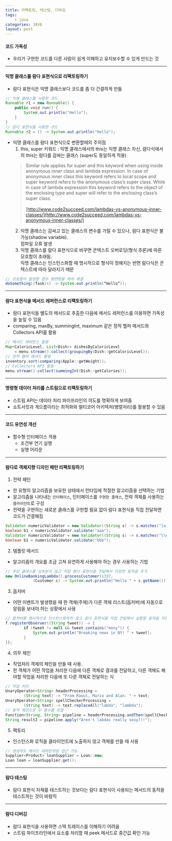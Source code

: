 ```yaml
---
title: 리팩토링, 테스팅, 디버깅
tags: 
    - java
categories: JAVA
layout: post
---
```


#### 코드 가독성
- 우리가 구현한 코드를 다른 사람이 쉽게 이해하고 유지보수할 수 있게 만드는 것

---
#### 익명 클래스를 람다 표현식으로 리팩토링하기
- 람다 표현식은 익명 클래스보다 코드를 좀 더 간결하게 만듦
```java
// 익명 클래스를 사용한 코드
Runnable r1 = new Runnable() {
    public void run() {
        System.out.println("Hello");
    }
}
// 람다 표현식을 사용한 코드
Runnable r2 = () -> System.out.println("Hello");
```

- 익명 클래스를 람다 표현식으로 변환할때의 주의점
    1. this, super 키워드 : 익명 클래스에서의 this는 익명 클래스 자신, 람다식에서의 this는 람다를 감싸는 클래스 (super도 동일하게 적용)
    > Similar rule applies for super and this keyword when using inside anonymous inner class and lambda expression.
    > In case of anonymous inner class this keyword refers to local scope and super keyword refers to the anonymous class’s super class.
    > While in case of lambda expression this keyword refers to the object of the enclosing type and super will refer to the enclosing class’s super class.
    > <br/><br/>[http://www.code2succeed.com/lambdas-vs-anonymous-inner-classes/](http://www.code2succeed.com/lambdas-vs-anonymous-inner-classes/)
    2. 익명 클래스는 감싸고 있는 클래스의 변수를 가릴 수 있으나, 람다 표현식은 불가능(shadow variable).
    <br/>컴파일 오류 발생
    3. 익명 클래스를 람다 표현식으로 바꾸면 콘텍스트 오버로딩(형식 추론)에 따른 모호함이 초래됨.
    <br/>익명 클래스는 인스턴스화할 때 명시적으로 형식이 정해지는 반면 람다식은 콘텍스트에 따라 달라지기 때문
```java
// 모호함이 발생할 경우 형변환을 하여 해결
doSomething((Task)() -> System.out.println(“Hello”));
```

---
#### 람다 표현식을 메서드 레퍼런스로 리팩토링하기
- 람다 표현식을 별도의 메서드로 추출한 다음에 메서드 레퍼런스를 이용하면 가독성을 높일 수 있음
- comparing, maxBy, summingInt, maximum 같은 정적 헬퍼 메서드와 Collectors API를 활용
```java
// 메서드 레퍼런스 활용
Map<CaloricLevel, List<Dish>> dishesByCaloricLevel 
    = menu.stream().collect(groupingBy(Dish::getCaloricLevel));
// 정적 헬퍼 메서드 활용
inventory.sort(comparing(Apple::getWeight));
// Collectors API 활용
menu.stream().collect(summingInt(Dish::getCalories));
```

---
#### 명령형 데이터 처리를 스트림으로 리팩토링하기
- 스트림 API는 데이터 처리 파이프라인의 의도를 명확하게 보여줌
- 쇼트서킷과 게으름이라는 최적화와 멀티코어 아키텍처(병렬처리)를 활용할 수 있음

---
#### 코드 유연성 개선
- 함수형 인터페이스 적용
    - 조건부 연기 실행
    - 실행 어라운

---
#### 람다로 객체지향 디자인 패턴 리팩토링하기
1. 전략 패턴
- 한 유형의 알고리즘을 보유한 상태에서 런타임에 적절한 알고리즘을 선택하는 기법
- 알고리즘을 나타내는 `인터페이스`, 인터페이스를 `구현한 클래스`, 전략 객체를 사용하는 `클라이언트`로 구성
- 전략을 구현하는 새로운 클래스를 구현할 필요 없이 람다 표현식을 직접 전달하면 코드가 간결해짐
```java
Validator numericValidator = new Validator((String s) -> s.matches("[a-z]+"));
boolean b1 = numericValidator.validate("aaa");
Validator numericValidator = new Validator((String s) -> s.matches("\\d+"));
boolean b1 = numericValidator.validate("bbb");
```

2. 템플릿 메서드
- 알고리즘의 개요를 조금 고쳐 유연하게 사용해야 하는 경우 사용하는 기법
```java
// 추상 클래스를 상속받지 않고 직접 람다 표현식을 전달해서 다양한 동작을 추가
new OnlineBankingLambda().processCustomer(1337, 
            (Customer c) -> System.out.println("Hello " + c.getName()));
```


3. 옵저버
- 어떤 이벤트가 발생했을 때 한 객체(주체)가 다른 객체 리스트(옵저버)에 자동으로 알림을 보내야 하는 상황에서 사용
```java
// 옵저버를 명시적으로 인스턴스화하지 않고 람다 표현식을 직접 전달해서 실행할 동작을 지정
f.registerObserver((String tweet)) -> {
        if (tweet != null && tweet.contains("mony")) {
            System.out.println("Breaking news in NY! " + tweet);
        }
});
```

4. 의무 체인
- 작업처리 객체의 체인을 만들 때 사용.
- 한 객체가 어떤 작업을 처리한 다음에 다른 객체로 결과를 전달하고, 다른 객체도 해야할 작업을 처리한 다음에 또 다른 객체로 전달하는 식
```java
// 작업 처리
UnaryOperator<String> headerProcessing =
        (String text) -> "From Raoul, Mario and Alan: " + text;
UnaryOperator<String> spellCheckerProcessing =
        (String text) -> text.replaceAll("labda", "lambda");
// 동작 체인으로 두 함수를 조합
Function<String, String> pipeline = headerProcessing.andThen(spellCheckerProcessing);
String result2 = pipeline.apply("Aren't labdas really sexy?!!");
```

5. 팩토리
- 인스턴스화 로직을 클라이언트에 노출하지 않고 객체를 만들 때 사용
```java
// 생성자도 메서드 레퍼런처럼 접근 가능
Supplier<Product> loanSupplier = Loan::new;
Loan loan = loanSupplier.get();
```

---
#### 람다 테스팅
- 람다 표현식 자체를 테스트하는 것보다는 람다 표현식이 사용되는 메서드의 동작을 테스트하는 것이 바람직

---
#### 람다 디버깅
- 람다 표현식을 사용하면 스택 트레이스를 이해하기 어려움
- 스트림 파이프라인에서 요소를 처리할 때 peek 메서드로 중간값 확인 가능
